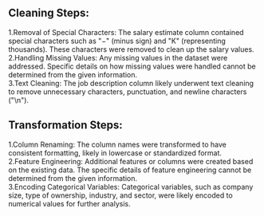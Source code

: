 
## Cleaning Steps:

1.Removal of Special Characters: The salary estimate column contained special characters such as "−" (minus sign) and "K" (representing thousands). These characters were removed to clean up the salary values.   
2.Handling Missing Values: Any missing values in the dataset were addressed. Specific details on how missing values were handled cannot be determined from the given information.   
3.Text Cleaning: The job description column likely underwent text cleaning to remove unnecessary characters, punctuation, and newline characters ("\n").  

## Transformation Steps:

1.Column Renaming: The column names were transformed to have consistent formatting, likely in lowercase or standardized format.  
2.Feature Engineering: Additional features or columns were created based on the existing data. The specific details of feature engineering cannot be determined from the given information.   
3.Encoding Categorical Variables: Categorical variables, such as company size, type of ownership, industry, and sector, were likely encoded to numerical values for further analysis.    
 

